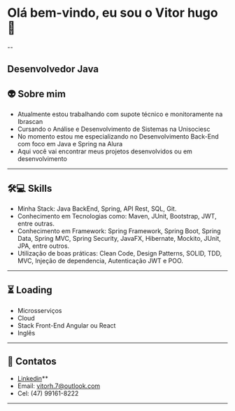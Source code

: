 # Olá bem-vindo, eu sou o Vitor hugo 👋 
--

## Desenvolvedor Java 

## 👽 Sobre mim

- Atualmente estou trabalhando com supote técnico e monitoramente na Ibrascan
- Cursando o Análise e Desenvolvimento de Sistemas na Unisociesc
- No momento estou me especializando no Desenvolvimento Back-End com foco em Java e Spring na Alura
- Aqui você vai encontrar meus projetos desenvolvidos ou em desenvolvimento
---

## 🛠💻 Skills

- Minha Stack: Java BackEnd, Spring, API Rest, SQL, Git.
- Conhecimento em Tecnologias como: Maven, JUnit, Bootstrap, JWT, entre outras.
- Conhecimento em Framework: Spring Framework, Spring Boot, Spring Data, Spring MVC, Spring Security, JavaFX, Hibernate, Mockito, JUnit, JPA, entre outros.
- Utilização de boas práticas: Clean Code, Design Patterns, SOLID, TDD, MVC, Injeção de dependencia, Autenticação JWT e POO.
---

## ⏳ Loading

- Microsserviços
- Cloud
- Stack Front-End Angular ou React
- Inglês
---

## 📒 Contatos 

- [Linkedin]([https://www.oracle.com/java](https://www.linkedin.com/in/vitor-hugo-da-silva-01a018216/))**
- Email: vitorh.7@outlook.com
- Cel: (47) 99161-8222
---
